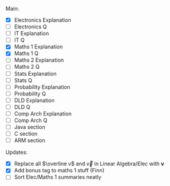 Main:
- [x] Electronics Explanation
- [ ] Electronics Q
- [ ] IT Explanation
- [ ] IT Q
- [x] Maths 1 Explanation
- [x] Maths 1 Q
- [ ] Maths 2 Explanation
- [ ] Maths 2 Q
- [ ] Stats Explanation
- [ ] Stats Q
- [ ] Probability Explanation
- [ ] Probability Q
- [ ] DLD Explanation
- [ ] DLD Q
- [ ] Comp Arch Explanation
- [ ] Comp Arch Q
- [ ] Java section
- [ ] C section
- [ ] ARM section

Updates:
- [x] Replace all $\overline v$ and $\overrightarrow v$ in Linear Algebra/Elec with $\mathbf v$
- [x] Add bonus tag to maths 1 stuff (Finn)
- [ ] Sort Elec/Maths 1 summaries neatly
